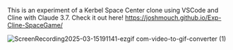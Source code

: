 This is an experiment of a Kerbel Space Center clone using VSCode and Cline with Claude 3.7.
Check it out here! https://joshmouch.github.io/Exp-Cline-SpaceGame/

![ScreenRecording2025-03-15191141-ezgif com-video-to-gif-converter (1)](https://github.com/user-attachments/assets/23729071-9a65-4ac4-baf1-999b9088cdea)

